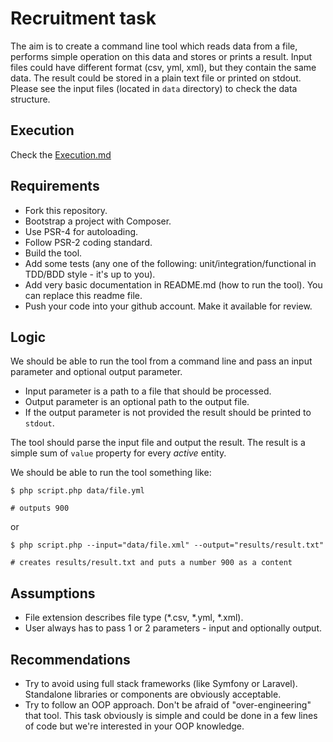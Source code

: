 # Recruitment task

The aim is to create a command line tool which reads data from a file, performs simple operation on this data and stores or prints a result. Input files could have different format (csv, yml, xml), but they contain the same data. The result could be stored in a plain text file or printed on stdout. Please see the input files (located in `data` directory) to check the data structure.

## Execution
Check the [Execution.md](./Execution.md)

## Requirements

- Fork this repository.
- Bootstrap a project with Composer.
- Use PSR-4 for autoloading.
- Follow PSR-2 coding standard.
- Build the tool.
- Add some tests (any one of the following: unit/integration/functional in TDD/BDD style - it's up to you).
- Add very basic documentation in README.md (how to run the tool). You can replace this readme file.
- Push your code into your github account. Make it available for review.

## Logic

We should be able to run the tool from a command line and pass an input parameter and optional output parameter.

- Input parameter is a path to a file that should be processed.
- Output parameter is an optional path to the output file.
- If the output parameter is not provided the result should be printed to `stdout`.

The tool should parse the input file and output the result. The result is a simple sum of `value` property for every _active_ entity.

We should be able to run the tool something like:

```
$ php script.php data/file.yml

# outputs 900
```

or

```
$ php script.php --input="data/file.xml" --output="results/result.txt"

# creates results/result.txt and puts a number 900 as a content
```

## Assumptions

- File extension describes file type (*.csv, *.yml, *.xml).
- User always has to pass 1 or 2 parameters - input and optionally output.

## Recommendations

- Try to avoid using full stack frameworks (like Symfony or Laravel). Standalone libraries or components are obviously acceptable.
- Try to follow an OOP approach. Don't be afraid of "over-engineering" that tool. This task obviously is simple and could be done in a few lines of code but we're interested in your OOP knowledge.

